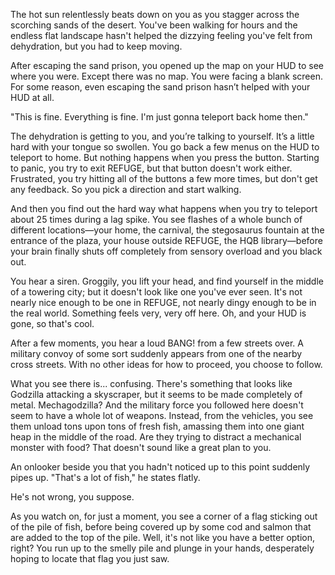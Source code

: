 

The hot sun relentlessly beats down on you as you stagger across the scorching sands of the desert. You've been walking for hours and the endless flat landscape hasn't helped the dizzying feeling you've felt from dehydration, but you had to keep moving.

After escaping the sand prison, you opened up the map on your HUD to see where you were. Except there was no map. You were facing a blank screen. For some reason, even escaping the sand prison hasn’t helped with your HUD at all.

"This is fine. Everything is fine. I'm just gonna teleport back home then."

The dehydration is getting to you, and you’re talking to yourself. It’s a little hard with your tongue so swollen. You go back a few menus on the HUD to teleport to home. But nothing happens when you press the button. Starting to panic, you try to exit REFUGE, but that button doesn't work either. Frustrated, you try hitting all of the buttons a few more times, but don't get any feedback. So you pick a direction and start walking.

And then you find out the hard way what happens when you try to teleport about 25 times during a lag spike. You see flashes of a whole bunch of different locations—your home, the carnival, the stegosaurus fountain at the entrance of the plaza, your house outside REFUGE, the HQB library—before your brain finally shuts off completely from sensory overload and you black out.

You hear a siren. Groggily, you lift your head, and find yourself in the middle of a towering city; but it doesn't look like one you've ever seen. It's not nearly nice enough to be one in REFUGE, not nearly dingy enough to be in the real world. Something feels very, very off here. Oh, and your HUD is gone, so that's cool.

After a few moments, you hear a loud BANG! from a few streets over. A military convoy of some sort suddenly appears from one of the nearby cross streets. With no other ideas for how to proceed, you choose to follow.

What you see there is... confusing. There's something that looks like Godzilla attacking a skyscraper, but it seems to be made completely of metal. Mechagodzilla? And the military force you followed here doesn't seem to have a whole lot of weapons. Instead, from the vehicles, you see them unload tons upon tons of fresh fish, amassing them into one giant heap in the middle of the road. Are they trying to distract a mechanical monster with food? That doesn't sound like a great plan to you.

An onlooker beside you that you hadn't noticed up to this point suddenly pipes up. "That's a lot of fish," he states flatly.

He's not wrong, you suppose.

As you watch on, for just a moment, you see a corner of a flag sticking out of the pile of fish, before being covered up by some cod and salmon that are added to the top of the pile. Well, it's not like you have a better option, right? You run up to the smelly pile and plunge in your hands, desperately hoping to locate that flag you just saw.

